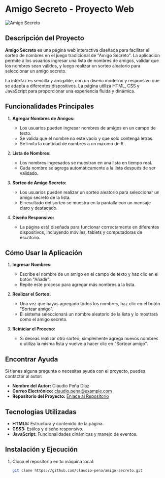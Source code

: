 # Amigo Secreto - Proyecto Web

![Amigo Secreto](https://images.unsplash.com/photo-1607748851687-ba9a10438621?ixlib=rb-1.2.1&auto=format&fit=crop&w=1350&q=80)

## Descripción del Proyecto

**Amigo Secreto** es una página web interactiva diseñada para facilitar el sorteo de nombres en el juego tradicional de "Amigo Secreto". La aplicación permite a los usuarios ingresar una lista de nombres de amigos, validar que los nombres sean válidos, y luego realizar un sorteo aleatorio para seleccionar un amigo secreto.

La interfaz es sencilla y amigable, con un diseño moderno y responsivo que se adapta a diferentes dispositivos. La página utiliza HTML, CSS y JavaScript para proporcionar una experiencia fluida y dinámica.

## Funcionalidades Principales

1. **Agregar Nombres de Amigos:**
   - Los usuarios pueden ingresar nombres de amigos en un campo de texto.
   - Se valida que el nombre no esté vacío y que solo contenga letras.
   - Se limita la cantidad de nombres a un máximo de 9.

2. **Lista de Nombres:**
   - Los nombres ingresados se muestran en una lista en tiempo real.
   - Cada nombre se agrega automáticamente a la lista después de ser validado.

3. **Sorteo de Amigo Secreto:**
   - Los usuarios pueden realizar un sorteo aleatorio para seleccionar un amigo secreto de la lista.
   - El resultado del sorteo se muestra en la pantalla con un mensaje claro y destacado.

4. **Diseño Responsivo:**
   - La página está diseñada para funcionar correctamente en diferentes dispositivos, incluyendo móviles, tablets y computadoras de escritorio.

## Cómo Usar la Aplicación

1. **Ingresar Nombres:**
   - Escribe el nombre de un amigo en el campo de texto y haz clic en el botón "Añadir".
   - Repite este proceso para agregar más nombres a la lista.

2. **Realizar el Sorteo:**
   - Una vez que hayas agregado todos los nombres, haz clic en el botón "Sortear amigo".
   - El sistema seleccionará un nombre aleatorio de la lista y lo mostrará como el amigo secreto.

3. **Reiniciar el Proceso:**
   - Si deseas realizar otro sorteo, simplemente agrega nuevos nombres o utiliza la misma lista y vuelve a hacer clic en "Sortear amigo".

## Encontrar Ayuda

Si tienes alguna pregunta o necesitas ayuda con el proyecto, puedes contactar al autor:

- **Nombre del Autor:** Claudio Peña Díaz
- **Correo Electrónico:** [claudio.pena@example.com](mailto:claudio.pena@example.com)
- **Repositorio del Proyecto:** [Enlace al Repositorio](https://github.com/claudio-pena/amigo-secreto)

## Tecnologías Utilizadas

- **HTML5:** Estructura y contenido de la página.
- **CSS3:** Estilos y diseño responsivo.
- **JavaScript:** Funcionalidades dinámicas y manejo de eventos.

## Instalación y Ejecución

1. Clona el repositorio en tu máquina local:
   ```bash
   git clone https://github.com/claudio-pena/amigo-secreto.git